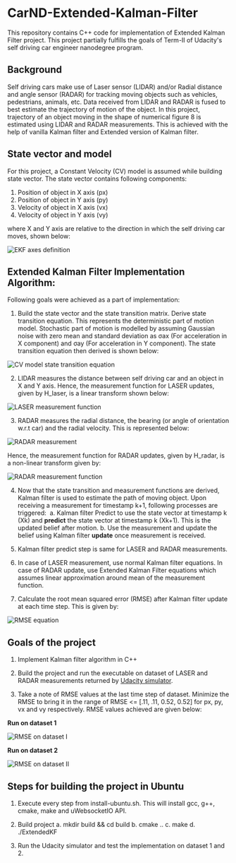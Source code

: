 # CarND-Extended-Kalman-Filter

This repository contains C++ code for implementation of Extended Kalman Filter project. This project partially fulfills the goals of Term-II of Udacity's self driving car engineer nanodegree program.

## Background

Self driving cars make use of Laser sensor (LIDAR) and/or Radial distance and angle sensor (RADAR) for tracking moving objects such as vehicles, pedestrians, animals, etc. Data received from LIDAR and RADAR is fused to best estimate the trajectory of motion of the object. In this project, trajectory of an object moving in the shape of numerical figure 8 is estimated using LIDAR and RADAR measurements. This is achieved with the help of vanilla Kalman filter and Extended version of Kalman filter.


## State vector and model

For this project, a Constant Velocity (CV) model is assumed while building state vector. The state vector contains following components:

1. Position of object in X axis (px)
2. Position of object in Y axis (py)
3. Velocity of object in X axis (vx)
4. Velocity of object in Y axis (vy)

where X and Y axis are relative to the direction in which the self driving car moves, shown below:

![EKF axes definition](https://raw.githubusercontent.com/sohonisaurabh/CarND-Extended-Kalman-Filter/master/image-resources/EKF_axes_definition.png)


## Extended Kalman Filter Implementation Algorithm:

Following goals were achieved as a part of implementation:

1. Build the state vector and the state transition matrix. Derive state transition equation. This represents the deterministic part of motion model. Stochastic part of motion is modelled by assuming Gaussian noise with zero mean and standard deviation as σax (For acceleration in X component) and σay (For acceleration in Y component). The state transition equation then derived is shown below:

![CV model state transition equation](https://raw.githubusercontent.com/sohonisaurabh/CarND-Extended-Kalman-Filter/master/image-resources/CV_state-transition-equation.png)

2. LIDAR measures the distance between self driving car and an object in X and Y axis. Hence, the measurement function for LASER updates, given by H_laser, is a linear transform shown below:

![LASER measurement function](https://raw.githubusercontent.com/sohonisaurabh/CarND-Extended-Kalman-Filter/master/image-resources/H_laser.png)

3. RADAR measures the radial distance, the bearing (or angle of orientation w.r.t car) and the radial velocity. This is represented below:

![RADAR measurement](https://raw.githubusercontent.com/sohonisaurabh/CarND-Extended-Kalman-Filter/master/image-resources/radar_measurement.png)

Hence, the measurement function for RADAR updates, given by H_radar, is a non-linear transform given by:

![RADAR measurement function](https://raw.githubusercontent.com/sohonisaurabh/CarND-Extended-Kalman-Filter/master/image-resources/H_radar.png)

4. Now that the state transition and measurement functions are derived, Kalman filter is used to estimate the path of moving object. Upon receiving a measurement for timestamp k+1, following processes are triggered:
  a. Kalman filter Predict to use the state vector at timestamp k (Xk) and **predict** the state vector at timestamp k (Xk+1). This is the updated belief after motion.
  b. Use the measurement and update the belief using Kalman filter **update** once measurement is received.
  
5. Kalman filter predict step is same for LASER and RADAR measurements.

6. In case of LASER measurement, use normal Kalman filter equations. In case of RADAR update, use Extended Kalman Filter equations which assumes linear approximation around mean of the measurement function.

7. Calculate the root mean squared error (RMSE) after Kalman filter update at each time step. This is given by:

![RMSE equation](https://raw.githubusercontent.com/sohonisaurabh/CarND-Extended-Kalman-Filter/master/image-resources/rmse.png)


## Goals of the project

1. Implement Kalman filter algorithm in C++

2. Build the project and run the executable on dataset of LASER and RADAR measurements returned by [Udacity simulator](https://github.com/udacity/self-driving-car-sim/releases).

3. Take a note of RMSE values at the last time step of dataset. Minimize the RMSE to bring it in the range of RMSE <= [.11, .11, 0.52, 0.52] for px, py, vx and vy respectively. RMSE values achieved are given below:

**Run on dataset 1**

![RMSE on dataset I](https://raw.githubusercontent.com/sohonisaurabh/CarND-Extended-Kalman-Filter/master/image-resources/EKF_dataset_1_result.PNG)




**Run on dataset 2**

![RMSE on dataset II](https://raw.githubusercontent.com/sohonisaurabh/CarND-Extended-Kalman-Filter/master/image-resources/EKF_dataset_2_result.PNG)


## Steps for building the project in Ubuntu

1. Execute every step from install-ubuntu.sh. This will install gcc, g++, cmake, make and uWebsocketIO API.

2. Build project
 a. mkdir build && cd build
 b. cmake ..
 c. make
 d. ./ExtendedKF

3. Run the Udacity simulator and test the implementation on dataset 1 and 2.
